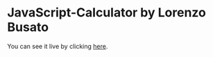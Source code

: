# JavaScript-Calculator by Lorenzo Busato
You can see it live by clicking [here](https://lolobusato.github.io/JavaScript-Calculator/).
